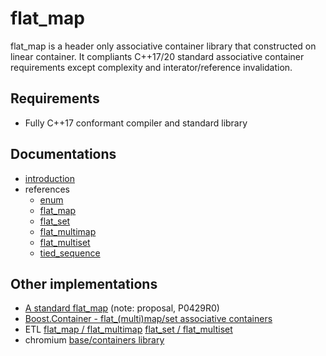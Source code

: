 # flat\_map

flat\_map is a header only associative container library that constructed on linear container.
It compliants C++17/20 standard associative container requirements except complexity and interator/reference invalidation.

## Requirements

- Fully C++17 conformant compiler and standard library

## Documentations

- [introduction](./docs/introduction.md)
- references
  - [enum](./docs/enum.md)
  - [flat\_map](./docs/flat\_map.md)
  - [flat\_set](./docs/flat\_set.md)
  - [flat\_multimap](./docs/flat\_multimap.md)
  - [flat\_multiset](./docs/flat\_multiset.md)
  - [tied\_sequence](./docs/tied\_sequence.md)

## Other implementations

- [A standard flat\_map](http://www.open-std.org/jtc1/sc22/wg21/docs/papers/2016/p0429r0.pdf) (note: proposal, P0429R0)
- [Boost.Container - flat_(multi)map/set associative containers](https://www.boost.org/doc/html/container/non_standard_containers.html#container.non_standard_containers.flat_xxx)
- ETL [flat\_map / flat\_multimap](https://www.etlcpp.com/flat_map.html) [flat\_set / flat\_multiset](https://www.etlcpp.com/flat_set.html)
- chromium [base/containers library](https://chromium.googlesource.com/chromium/src/+/HEAD/base/containers/README.md#base_flat_map-and-base_flat_set)
